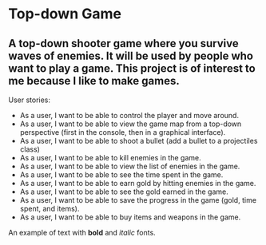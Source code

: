 # Top-down Game

## A top-down shooter game where you survive waves of enemies. It will be used by people who want to play a game. This project is of interest to me because I like to make games.

User stories:
- As a user, I want to be able to control the player and move around.
- As a user, I want to be able to view the game map from a top-down perspective (first in the console, then in a graphical interface).
- As a user, I want to be able to shoot a bullet (add a bullet to a projectiles class) 
- As a user, I want to be able to kill enemies in the game.
- As a user, I want to be able to view the list of enemies in the game.
- As a user, I want to be able to see the time spent in the game.
- As a user, I want to be able to earn gold by hitting enemies in the game.
- As a user, I want to be able to see the gold earned in the game.
- As a user, I want to be able to save the progress in the game (gold, time spent, and items).
- As a user, I want to be able to buy items and weapons in the game.

An example of text with **bold** and *italic* fonts.